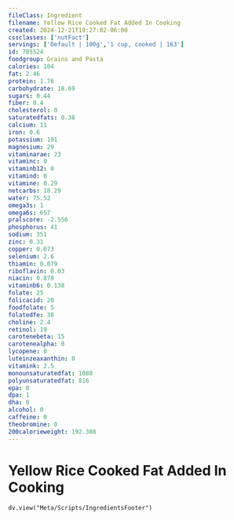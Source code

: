 ```yaml
---
fileClass: Ingredient
filename: Yellow Rice Cooked Fat Added In Cooking
created: 2024-12-21T19:27:02-06:00
cssclasses: ['nutFact']
servings: ['Default | 100g','1 cup, cooked | 163']
id: 785524
foodgroup: Grains and Pasta
calories: 104
fat: 2.46
protein: 1.76
carbohydrate: 18.69
sugars: 0.44
fiber: 0.4
cholesterol: 0
saturatedfats: 0.38
calcium: 11
iron: 0.6
potassium: 191
magnesium: 29
vitaminarae: 23
vitaminc: 0
vitaminb12: 0
vitamind: 0
vitamine: 0.29
netcarbs: 18.29
water: 75.52
omega3s: 1
omega6s: 657
pralscore: -2.556
phosphorus: 41
sodium: 351
zinc: 0.31
copper: 0.073
selenium: 2.6
thiamin: 0.079
riboflavin: 0.03
niacin: 0.878
vitaminb6: 0.138
folate: 25
folicacid: 20
foodfolate: 5
folatedfe: 38
choline: 2.4
retinol: 19
carotenebeta: 15
carotenealpha: 0
lycopene: 0
luteinzeaxanthin: 0
vitamink: 2.5
monounsaturatedfat: 1080
polyunsaturatedfat: 816
epa: 0
dpa: 1
dha: 0
alcohol: 0
caffeine: 0
theobromine: 0
200calorieweight: 192.308
---
```


# Yellow Rice Cooked Fat Added In Cooking

```dataviewjs
dv.view("Meta/Scripts/IngredientsFooter")
```